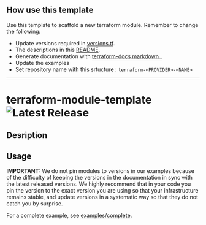 ## How use this template

Use this template to scaffold a new terraform module. Remember to change the following:
- Update versions required in [versions.tf](versions.tf).
- The descriptions in this [README](README.md).
- Generate documentation with [terraform-docs markdown .](https://github.com/terraform-docs/terraform-docs)
- Update the examples
- Set repository name with this srtucture : `terraform-<PROVIDER>-<NAME>` 

--- 

# terraform-module-template ![Latest Release](https://img.shields.io/github/v/tag/DemisR/terraform-module-template)

## Desription

## Usage

**IMPORTANT:** We do not pin modules to versions in our examples because of the
difficulty of keeping the versions in the documentation in sync with the latest released versions.
We highly recommend that in your code you pin the version to the exact version you are
using so that your infrastructure remains stable, and update versions in a
systematic way so that they do not catch you by surprise.


For a complete example, see [examples/complete](examples/complete).
